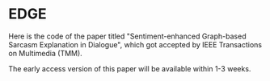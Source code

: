 # EDGE
Here is the code of the paper titled "Sentiment-enhanced Graph-based Sarcasm Explanation in Dialogue", which got accepted by IEEE Transactions on Multimedia (TMM).

The early access version of this paper will be available within 1-3 weeks.
